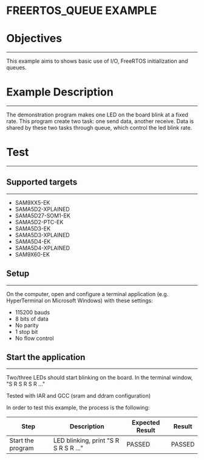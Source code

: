 FREERTOS_QUEUE EXAMPLE
============

# Objectives
------------
This example aims to shows basic use of I/O, FreeRTOS initialization and queues.

# Example Description
---------------------
The demonstration program makes one LED on the board blink at a fixed rate.
This program create two task: one send data, another receive. Data is shared by
these two tasks through queue, which control the led blink rate.

# Test
------
## Supported targets
--------------------
* SAM9XX5-EK
* SAMA5D2-XPLAINED
* SAMA5D27-SOM1-EK
* SAMA5D2-PTC-EK
* SAMA5D3-EK
* SAMA5D3-XPLAINED
* SAMA5D4-EK
* SAMA5D4-XPLAINED
* SAM9X60-EK

## Setup
--------
On the computer, open and configure a terminal application
(e.g. HyperTerminal on Microsoft Windows) with these settings:
 - 115200 bauds
 - 8 bits of data
 - No parity
 - 1 stop bit
 - No flow control

## Start the application
------------------------

Two/three LEDs should start blinking on the board. In the terminal window, "S R S R S R ..."

Tested with IAR and GCC (sram and ddram configuration)

In order to test this example, the process is the following:

Step | Description | Expected Result | Result
-----|-------------|-----------------|-------
Start the program | LED blinking, print "S R S R S R ..." | PASSED | PASSED

